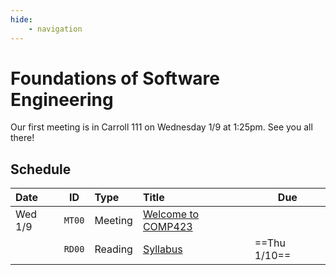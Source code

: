 ```yaml
---
hide:
    - navigation
---
```


# Foundations of Software Engineering

Our first meeting is in Carroll 111 on Wednesday 1/9 at 1:25pm. See you all there!

## Schedule

| Date    | ID     | Type    | Title                                        | Due          |
| :------ | ------ | :------ | :------------------------------------------- | ------------ |
| Wed 1/9 | `MT00` | Meeting | [Welcome to COMP423](meetings/2025_01_09.md) |              |
|         | `RD00` | Reading | [Syllabus](resources/syllabus.md)            | ==Thu 1/10== |

